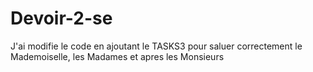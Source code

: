# Devoir-2-se

J'ai modifie le code en ajoutant le TASKS3 pour saluer correctement le Mademoiselle, les Madames et apres les Monsieurs 
